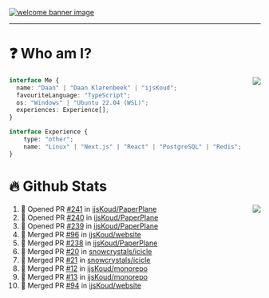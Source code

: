 <h1 align="center" style="display:none;"></h1>

<a href="https://ijskoud.dev/"><img src="https://cdn.ijskoud.dev/files/IIcds5oPKl.png" alt="welcome banner image" /></a>

---

# ❓ Who am I?

<img align="right" src="http://gh-stats.ijskoud.dev/api/top-langs?username=ijsKoud&cache_seconds=1800&layout=compact&hide_border=true&hide_rank=true&show_icons=true&theme=dark&title_color=ffffff&hide_border=true&locale=en" />

```typescript
interface Me {
  name: "Daan" | "Daan Klarenbeek" | "ijsKoud";
  favouriteLanguage: "TypeScript";
  os: "Windows" | "Ubuntu 22.04 (WSL)";
  experiences: Experience[];
}

interface Experience {
    type: "other";
    name: "Linux" | "Next.js" | "React" | "PostgreSQL" | "Redis";
}
```

# 🔥 Github Stats

<img align="right" src="http://gh-stats.ijskoud.dev/api? username=ijsKoud&cache_seconds=1800&hide_border=true&hide_rank=true&show_icons=true&theme=dark&title_color=ffffff&hide_border=true&locale=en">

<!--START_SECTION:activity-->
1. 💪 Opened PR [#241](https://github.com/ijsKoud/PaperPlane/pull/241) in [ijsKoud/PaperPlane](https://github.com/ijsKoud/PaperPlane)
2. 💪 Opened PR [#240](https://github.com/ijsKoud/PaperPlane/pull/240) in [ijsKoud/PaperPlane](https://github.com/ijsKoud/PaperPlane)
3. 💪 Opened PR [#239](https://github.com/ijsKoud/PaperPlane/pull/239) in [ijsKoud/PaperPlane](https://github.com/ijsKoud/PaperPlane)
4. 🎉 Merged PR [#96](https://github.com/ijsKoud/website/pull/96) in [ijsKoud/website](https://github.com/ijsKoud/website)
5. 🎉 Merged PR [#238](https://github.com/ijsKoud/PaperPlane/pull/238) in [ijsKoud/PaperPlane](https://github.com/ijsKoud/PaperPlane)
6. 🎉 Merged PR [#20](https://github.com/snowcrystals/icicle/pull/20) in [snowcrystals/icicle](https://github.com/snowcrystals/icicle)
7. 🎉 Merged PR [#21](https://github.com/snowcrystals/icicle/pull/21) in [snowcrystals/icicle](https://github.com/snowcrystals/icicle)
8. 🎉 Merged PR [#12](https://github.com/ijsKoud/monorepo/pull/12) in [ijsKoud/monorepo](https://github.com/ijsKoud/monorepo)
9. 🎉 Merged PR [#13](https://github.com/ijsKoud/monorepo/pull/13) in [ijsKoud/monorepo](https://github.com/ijsKoud/monorepo)
10. 🎉 Merged PR [#94](https://github.com/ijsKoud/website/pull/94) in [ijsKoud/website](https://github.com/ijsKoud/website)
<!--END_SECTION:activity-->

<h1 align="center" style="display:none;"></h1>
